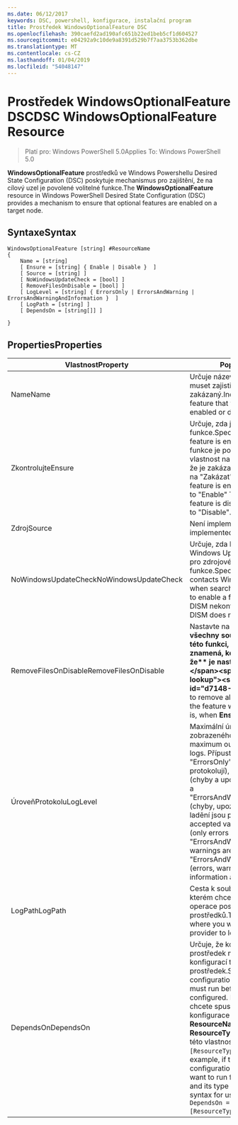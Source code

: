 ```yaml
---
ms.date: 06/12/2017
keywords: DSC, powershell, konfigurace, instalační program
title: Prostředek WindowsOptionalFeature DSC
ms.openlocfilehash: 390caefd2ad190afc651b22ed1beb5cf1d604527
ms.sourcegitcommit: e04292a9c10de9a8391d529b7f7aa3753b362dbe
ms.translationtype: MT
ms.contentlocale: cs-CZ
ms.lasthandoff: 01/04/2019
ms.locfileid: "54048147"
---
```

# <a name="dsc-windowsoptionalfeature-resource"></a><span data-ttu-id="d7148-103">Prostředek WindowsOptionalFeature DSC</span><span class="sxs-lookup"><span data-stu-id="d7148-103">DSC WindowsOptionalFeature Resource</span></span>

> <span data-ttu-id="d7148-104">Platí pro: Windows PowerShell 5.0</span><span class="sxs-lookup"><span data-stu-id="d7148-104">Applies To: Windows PowerShell 5.0</span></span>

<span data-ttu-id="d7148-105">**WindowsOptionalFeature** prostředků ve Windows Powershellu Desired State Configuration (DSC) poskytuje mechanismus pro zajištění, že na cílový uzel je povolené volitelné funkce.</span><span class="sxs-lookup"><span data-stu-id="d7148-105">The **WindowsOptionalFeature** resource in Windows PowerShell Desired State Configuration (DSC) provides a mechanism to ensure that optional features are enabled on a target node.</span></span>

## <a name="syntax"></a><span data-ttu-id="d7148-106">Syntaxe</span><span class="sxs-lookup"><span data-stu-id="d7148-106">Syntax</span></span>

```
WindowsOptionalFeature [string] #ResourceName
{
    Name = [string]
    [ Ensure = [string] { Enable | Disable }  ]
    [ Source = [string] ]
    [ NoWindowsUpdateCheck = [bool] ]
    [ RemoveFilesOnDisable = [bool] ]
    [ LogLevel = [string] { ErrorsOnly | ErrorsAndWarning | ErrorsAndWarningAndInformation }  ]
    [ LogPath = [string] ]
    [ DependsOn = [string[]] ]

}
```

## <a name="properties"></a><span data-ttu-id="d7148-107">Properties</span><span class="sxs-lookup"><span data-stu-id="d7148-107">Properties</span></span>

|  <span data-ttu-id="d7148-108">Vlastnost</span><span class="sxs-lookup"><span data-stu-id="d7148-108">Property</span></span>  |  <span data-ttu-id="d7148-109">Popis</span><span class="sxs-lookup"><span data-stu-id="d7148-109">Description</span></span>   |
|---|---|
| <span data-ttu-id="d7148-110">Name</span><span class="sxs-lookup"><span data-stu-id="d7148-110">Name</span></span>| <span data-ttu-id="d7148-111">Určuje název funkce, která budete muset zajistit, aby povolený nebo zakázaný.</span><span class="sxs-lookup"><span data-stu-id="d7148-111">Indicates the name of the feature that you want to ensure is enabled or disabled.</span></span>|
| <span data-ttu-id="d7148-112">Zkontrolujte</span><span class="sxs-lookup"><span data-stu-id="d7148-112">Ensure</span></span>| <span data-ttu-id="d7148-113">Určuje, zda je povolena funkce.</span><span class="sxs-lookup"><span data-stu-id="d7148-113">Specifies whether the feature is enabled.</span></span> <span data-ttu-id="d7148-114">K zajištění, že funkce je povolená, nastavte tuto vlastnost na "Zapnout" Ujistěte se, že je zakázaná, nastavte vlastnost na "Zakázat".</span><span class="sxs-lookup"><span data-stu-id="d7148-114">To ensure that the feature is enabled, set this property to "Enable" To ensure that the feature is disabled, set the property to "Disable".</span></span>|
| <span data-ttu-id="d7148-115">Zdroj</span><span class="sxs-lookup"><span data-stu-id="d7148-115">Source</span></span>| <span data-ttu-id="d7148-116">Není implementováno.</span><span class="sxs-lookup"><span data-stu-id="d7148-116">Not implemented.</span></span>|
| <span data-ttu-id="d7148-117">NoWindowsUpdateCheck</span><span class="sxs-lookup"><span data-stu-id="d7148-117">NoWindowsUpdateCheck</span></span>| <span data-ttu-id="d7148-118">Určuje, zda DISM kontaktuje Windows Update (WU) při hledání pro zdrojové soubory pro povolení funkce.</span><span class="sxs-lookup"><span data-stu-id="d7148-118">Specifies whether DISM contacts Windows Update (WU) when searching for the source files to enable a feature.</span></span> <span data-ttu-id="d7148-119">Pokud $true, DISM nekontaktuje WU.</span><span class="sxs-lookup"><span data-stu-id="d7148-119">If $true, DISM does not contact WU.</span></span>|
| <span data-ttu-id="d7148-120">RemoveFilesOnDisable</span><span class="sxs-lookup"><span data-stu-id="d7148-120">RemoveFilesOnDisable</span></span>| <span data-ttu-id="d7148-121">Nastavte na **$true** odebrat všechny soubory přidružené k této funkci, když je zakázaný (to znamená, když **Ujistěte se, že** je nastavena na "Chybí").</span><span class="sxs-lookup"><span data-stu-id="d7148-121">Set to **$true** to remove all files associated with the feature when it is disabled (that is, when **Ensure** is set to "Absent").</span></span>|
| <span data-ttu-id="d7148-122">ÚroveňProtokolu</span><span class="sxs-lookup"><span data-stu-id="d7148-122">LogLevel</span></span>| <span data-ttu-id="d7148-123">Maximální úroveň výstupu zobrazeného v protokolech.</span><span class="sxs-lookup"><span data-stu-id="d7148-123">The maximum output level shown in the logs.</span></span> <span data-ttu-id="d7148-124">Přípustné hodnoty jsou: "ErrorsOnly" (pouze chyby se protokolují), "ErrorsAndWarning" (chyby a upozornění se protokolují) a "ErrorsAndWarningAndInformation" (chyby, upozornění a informace o ladění jsou protokolovány).</span><span class="sxs-lookup"><span data-stu-id="d7148-124">The accepted values are: "ErrorsOnly" (only errors are logged), "ErrorsAndWarning" (errors and warnings are logged), and "ErrorsAndWarningAndInformation" (errors, warnings, and debug information are logged).</span></span>|
| <span data-ttu-id="d7148-125">LogPath</span><span class="sxs-lookup"><span data-stu-id="d7148-125">LogPath</span></span>| <span data-ttu-id="d7148-126">Cesta k souboru protokolu, ve kterém chcete protokolovat operace poskytovatele prostředků.</span><span class="sxs-lookup"><span data-stu-id="d7148-126">The path to a log file where you want the resource provider to log the operation.</span></span>|
| <span data-ttu-id="d7148-127">DependsOn</span><span class="sxs-lookup"><span data-stu-id="d7148-127">DependsOn</span></span>| <span data-ttu-id="d7148-128">Určuje, že konfigurace jiný prostředek musí spustit před konfigurací tento prostředek.</span><span class="sxs-lookup"><span data-stu-id="d7148-128">Specifies that the configuration of another resource must run before this resource is configured.</span></span> <span data-ttu-id="d7148-129">Pokud blok, který chcete spustit skript ID prostředku konfigurace nejprve je třeba __ResourceName__ a jejím typem je __ResourceType__, syntaxe pro použití této vlastnosti je `DependsOn = "[ResourceType]ResourceName"`.</span><span class="sxs-lookup"><span data-stu-id="d7148-129">For example, if the ID of the resource configuration script block that you want to run first is __ResourceName__ and its type is __ResourceType__, the syntax for using this property is `DependsOn = "[ResourceType]ResourceName"`.</span></span>|